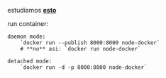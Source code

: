 estudiamos [**esto**](https://www.docker.com/blog/getting-started-with-docker-using-node-jspart-i/)



run container:

    daemon mode:
        `docker run --publish 8000:8000 node-docker` 
        # **no** asi: `docker run node-docker`

    detached mode:
        `docker run -d -p 8000:8000 node-docker`
